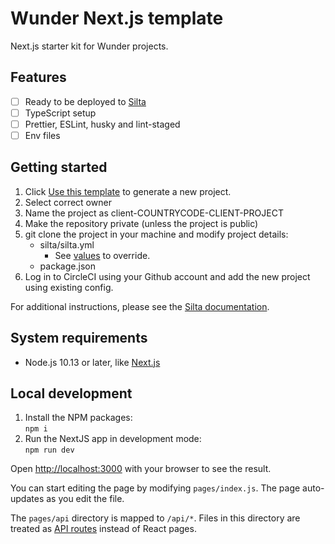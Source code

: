 # Wunder Next.js template

Next.js starter kit for Wunder projects.

## Features

- [ ] Ready to be deployed to [Silta](https://github.com/wunderio/silta)
- [ ] TypeScript setup
- [ ] Prettier, ESLint, husky and lint-staged
- [ ] Env files
## Getting started

1. Click [Use this template](https://github.com/wunderio/nextjs-project/generate) to generate a new project.
2. Select correct owner
3. Name the project as client-COUNTRYCODE-CLIENT-PROJECT
4. Make the repository private (unless the project is public)
5. git clone the project in your machine and modify project details:
   - silta/silta.yml
     - See [values](https://github.com/wunderio/charts/blob/master/drupal/values.yaml) to override.
   - package.json
6. Log in to CircleCI using your Github account and add the new project using existing config.

For additional instructions, please see the [Silta documentation](https://github.com/wunderio/silta).

## System requirements

- Node.js 10.13 or later, like [Next.js](https://nextjs.org/docs#system-requirements)

## Local development

1. Install the NPM packages:  
   `npm i`
2. Run the NextJS app in development mode:  
   `npm run dev`

Open [http://localhost:3000](http://localhost:3000) with your browser to see the result.

You can start editing the page by modifying `pages/index.js`. The page auto-updates as you edit the file.

The `pages/api` directory is mapped to `/api/*`. Files in this directory are treated as [API routes](https://nextjs.org/docs/api-routes/introduction) instead of React pages.